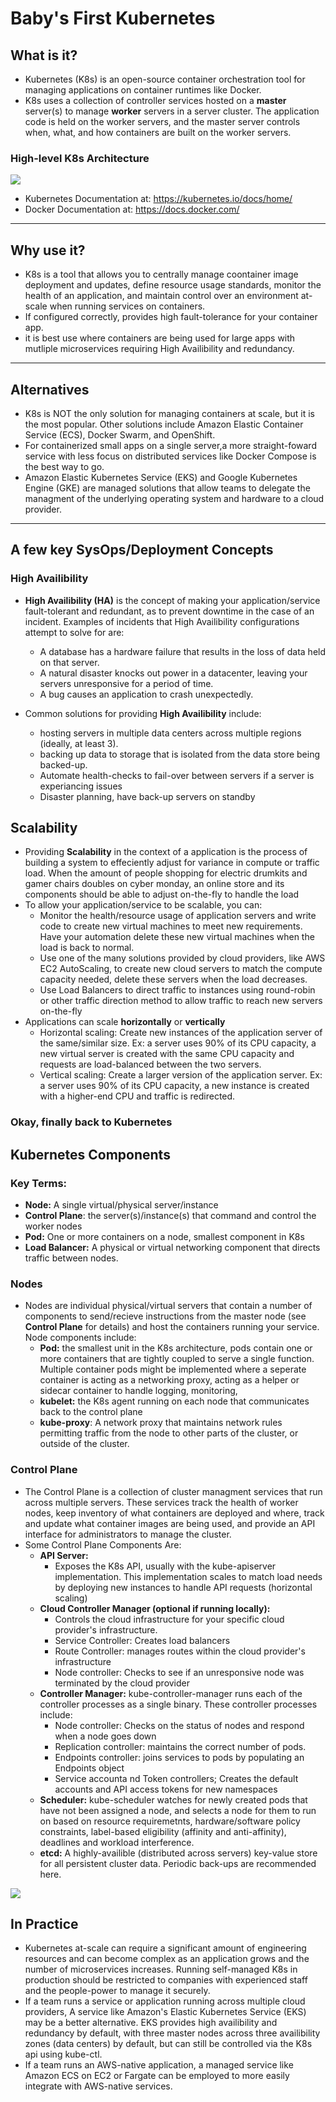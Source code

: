 # Baby's First Kubernetes
## What is it?
- Kubernetes (K8s) is an open-source container orchestration tool for managing applications on container runtimes like Docker.
- K8s uses a collection of controller services hosted on a __master__ server(s) to manage __worker__ servers in a server cluster. The application code is held on the worker servers, and the master server controls when, what, and how containers are built on the worker servers.
### High-level K8s Architecture

![](assets/simple_kubernetes.png)
- Kubernetes Documentation at: https://kubernetes.io/docs/home/
- Docker Documentation at: https://docs.docker.com/
---
## Why use it?
- K8s is a tool that allows you to centrally manage coontainer image deployment and updates, define resource usage standards, monitor the health of an application, and maintain control over an environment at-scale when running services on containers.
- If configured correctly, provides high fault-tolerance for your container app.
- it is best use where containers are being used for large apps with mutliple microservices requiring High Availibility and redundancy. 
---
## Alternatives
- K8s is NOT the only solution for managing containers at scale, but it is the most popular. Other solutions include Amazon Elastic Container Service (ECS), Docker Swarm, and OpenShift.
- For containerized small apps on a single server,a more straight-foward service with less focus on distributed services like Docker Compose is the best way to go.
- Amazon Elastic Kubernetes Service (EKS) and Google Kubernetes Engine (GKE) are managed solutions that allow teams to delegate the managment of the underlying operating system and hardware to a cloud provider.
---
## A few key SysOps/Deployment Concepts
### High Availibility
- __High Availibility (HA)__ is the concept of making your application/service fault-tolerant and redundant, as to prevent downtime in the case of an incident. Examples of incidents that High Availibility configurations attempt to solve for are:
    - A database has a hardware failure that results in the loss of data held on that server.
    - A natural disaster knocks out power in a datacenter, leaving your servers unresponsive for a period of time.
    - A bug causes an application to crash unexpectedly.

- Common solutions for providing __High Availibility__ include:
    - hosting servers in multiple data centers across multiple regions (ideally, at least 3).
    - backing up data to storage that is isolated from the data store being backed-up.
    - Automate health-checks to fail-over between servers if a server is experiancing issues
    - Disaster planning, have back-up servers on standby

## Scalability
- Providing __Scalability__ in the context of a application is the process of building a system to effeciently adjust for variance in compute or traffic load. When the amount of people shopping for electric drumkits and gamer chairs doubles on cyber monday, an online store and its components should be able to adjust on-the-fly to handle the load
- To allow your application/service to be scalable, you can:
    - Monitor the health/resource usage of application servers and write code to create new virtual machines to meet new requirements. Have your automation delete these new virtual machines when the load is back to normal.
    - Use one of the many solutions provided by cloud providers, like AWS EC2 AutoScaling, to create new cloud servers to match the compute capacity needed, delete these servers when the load decreases.
    - Use Load Balancers to direct traffic to instances using round-robin or other traffic direction method to allow traffic to reach new servers on-the-fly
- Applications can scale __horizontally__ or __vertically__
    - Horizontal scaling: Create new instances of the application server of the same/similar size. Ex: a server uses 90% of its CPU capacity, a new virtual server is created with the same CPU capacity and requests are load-balanced between the two servers.
    - Vertical scaling: Create a larger version of the application server. Ex: a server uses 90% of its CPU capacity, a new instance is created with a higher-end CPU and traffic is redirected.
### Okay, finally back to Kubernetes
## Kubernetes Components
### Key Terms:
- __Node:__ A single virtual/physical server/instance
- __Control Plane__: the server(s)/instance(s) that command and control the worker nodes
- __Pod:__ One or more containers on a node, smallest component in K8s
- __Load Balancer:__ A physical or virtual networking component that directs traffic between nodes.
### Nodes
- Nodes are individual physical/virtual servers that contain a number of components to send/recieve instructions from the master node (see __Control Plane__ for details) and host the containers running your service. Node components include:
    - __Pod:__ the smallest unit in the K8s architecture, pods contain one or more containers that are tightly coupled to serve a single function. Multiple container pods might be implemented where a seperate container is acting as a networking proxy, acting as a helper or sidecar container to handle logging, monitoring, 
    - __kubelet:__ the K8s agent running on each node that communicates back to the control plane
    - __kube-proxy__: A network proxy that maintains network rules permitting traffic from the node to other parts of the cluster, or outside of the cluster.
### Control Plane
- The Control Plane is a collection of cluster managment services that run across multiple servers. These services track the health of worker nodes, keep inventory of what containers are deployed and where, track and update what container images are being used, and provide an API interface for administrators to manage the cluster.
- Some Control Plane Components Are:
    - __API Server:__
        - Exposes the K8s API, usually with the kube-apiserver implementation. This implementation scales to match load needs by deploying new instances to handle API requests (horizontal scaling)
    - __Cloud Controller Manager (optional if running locally):__
        - Controls the cloud infrastructure for your specific cloud provider's infrastructure.
        - Service Controller: Creates load balancers
        - Route Controller: manages routes within the cloud provider's infrastructure
        - Node controller: Checks to see if an unresponsive node was terminated by the cloud provider
    - __Controller Manager:__ kube-controller-manager runs each of the controller processes as a single binary. These controller processes include:
        - Node controller: Checks on the status of nodes and respond when a node goes down
        - Replication controller: maintains the correct number of pods.
        - Endpoints controller: joins services to pods by populating an Endpoints object
        - Service accounta nd Token controllers; Creates the default accounts and API access tokens for new namespaces
    - __Scheduler:__ kube-scheduler watches for newly created pods that have not been assigned a node, and selects a node for them to run on based on resource requiremetnts, hardware/software policy constraints, label-based eligibility (affinity and anti-affinity), deadlines and workload interference.
    - __etcd:__ A highly-availible (distributed across servers) key-value store for all persistent cluster data. Periodic back-ups are recommended here.

![](assets/k8s_diagram.png)

## In Practice
- Kubernetes at-scale can require a significant amount of engineering resources and can become complex as an application grows and the number of microservices increases. Running self-managed K8s in production should be restricted to companies with experienced staff and the people-power to manage it securely.
- If a team runs a service or application running across multiple cloud providers, A service like Amazon's Elastic Kubernetes Service (EKS) may be a better alternative. EKS provides high availibility and redundancy by default, with three master nodes across three availibility zones (data centers) by default, but can still be controlled via the K8s api using kube-ctl.
- If a team runs an AWS-native application, a managed service like Amazon ECS on EC2 or Fargate can be employed to more easily integrate with AWS-native services.
